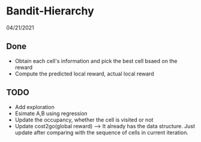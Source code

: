 # Bandit-Hierarchy
04/21/2021

## Done
* Obtain each cell's information and pick the best cell bsaed on the reward
* Compute the predicted local reward, actual local reward

## TODO
* Add exploration 
* Esimate A,B using regression
* Update the occupancy, whether the cell is visited or not
* Update cost2go(global reward) --> It already has the data structure. Just update after comparing with the sequence of cells in current iteration.
